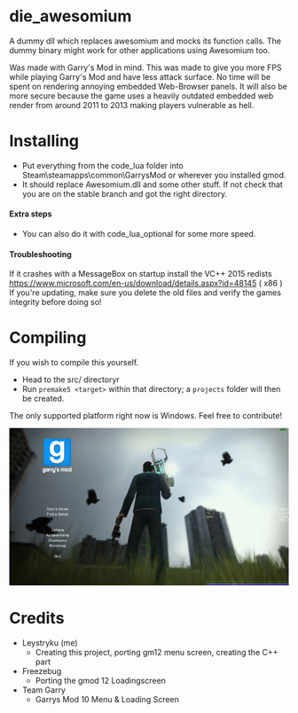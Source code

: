 # die_awesomium
A dummy dll which replaces awesomium and mocks its function calls. The dummy binary might work for other applications using Awesomium too.

Was made with Garry's Mod in mind. This was made to give you more FPS while playing Garry's Mod and have less attack surface. No time will be spent on rendering annoying embedded Web-Browser panels. It will also be more secure because the game uses a heavily outdated embedded web render from around 2011 to 2013 making players vulnerable as hell.


# Installing
- Put everything from the code_lua folder into Steam\steamapps\common\GarrysMod or wherever you installed gmod.
- It should replace Awesomium.dll and some other stuff. If not check that you are on the stable branch and got the right directory.

#### Extra steps
- You can also do it with code_lua_optional for some more speed.

#### Troubleshooting
If it crashes with a MessageBox on startup install the VC++ 2015 redists https://www.microsoft.com/en-us/download/details.aspx?id=48145 ( x86 )
If you're updating, make sure you delete the old files and verify the games integrity before doing so!


# Compiling
If you wish to compile this yourself.
- Head to the src/ directoryr
- Run `premake5 <target>` within that directory; a `projects` folder will then be created.

The only supported platform right now is Windows. Feel free to contribute!

![In program view](https://raw.githubusercontent.com/Leystryku/die_awesomium/master/assets/preview.jpg)



# Credits
- Leystryku (me)
	* Creating this project, porting gm12 menu screen, creating the C++ part
- Freezebug
  * Porting the gmod 12 Loadingscreen
- Team Garry
  * Garrys Mod 10 Menu & Loading Screen
